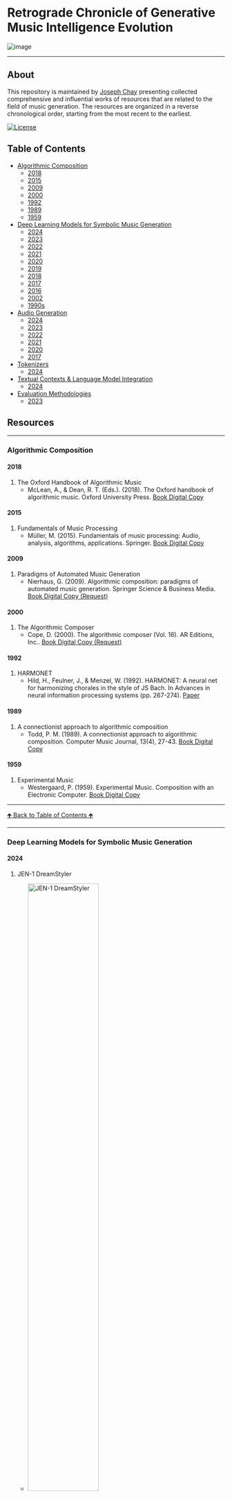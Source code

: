 # Retrograde Chronicle of Generative Music Intelligence Evolution

![image](images/logo.png)

---

## About

This repository is maintained by [Joseph Chay](https://github.com/josephchay) presenting collected comprehensive and
influential works of resources that are related to the field of music generation. 
The resources are organized in a reverse chronological order, starting from the most recent to the earliest.

[![License](https://img.shields.io/badge/license-MIT1.0-green)](./LICENSE)

## Table of Contents

  - [Algorithmic Composition](#algorithmic-composition)
     - [2018](#2018)
     - [2015](#2015)
     - [2009](#2009)
     - [2000](#2000)
     - [1992](#1992)
     - [1989](#1989)
     - [1959](#1959)
  - [Deep Learning Models for Symbolic Music Generation](#deep-learning-models-for-symbolic-music-generation)
    - [2024](#2024)
    - [2023](#2023)
    - [2022](#2022)
    - [2021](#2021)
    - [2020](#2020)
    - [2019](#2019)
    - [2018](#2018)
    - [2017](#2017)
    - [2016](#2016)
    - [2002](#2002)
    - [1990s](#1990s)
  - [Audio Generation](#audio-generation)
    - [2024](#2024-1)
    - [2023](#2023-1)
    - [2022](#2022-1)
    - [2021](#2021-1)
    - [2020](#2020-1)
    - [2017](#2017-1)
  - [Tokenizers](#tokenizers)
    - [2024](#2024-2)
  - [Textual Contexts & Language Model Integration](#textual-contexts--language-models-integration)
    - [2024](#2024-3)
  - [Evaluation Methodologies](#evaluation-methodologies)
    - [2023](#2023-2)

## Resources

---

### Algorithmic Composition

#### 2018

1. The Oxford Handbook of Algorithmic Music
   - McLean, A., & Dean, R. T. (Eds.). (2018). The Oxford handbook of algorithmic music. Oxford University Press.
   [Book Digital Copy](https://api.pageplace.de/preview/DT0400.9780190227005_A35478151/preview-9780190227005_A35478151.pdf)

#### 2015

1. Fundamentals of Music Processing
   - Müller, M. (2015). Fundamentals of music processing: Audio, analysis, algorithms, applications. Springer.
   [Book Digital Copy](https://link.springer.com/book/10.1007/978-3-319-21945-5)

#### 2009

1. Paradigms of Automated Music Generation
   - Nierhaus, G. (2009). Algorithmic composition: paradigms of automated music generation. Springer Science & Business Media.
   [Book Digital Copy (Request)](https://link.springer.com/book/10.1007/978-3-211-75540-2)

#### 2000

1. The Algorithmic Composer
   - Cope, D. (2000). The algorithmic composer (Vol. 16). AR Editions, Inc..
   [Book Digital Copy (Request)](https://www.researchgate.net/publication/209436329_The_Algorithmic_Composer)

#### 1992

1. HARMONET
   - Hild, H., Feulner, J., & Menzel, W. (1992). HARMONET: A neural net for harmonizing chorales in the style of JS Bach. 
   In Advances in neural information processing systems (pp. 267-274).
   [Paper](https://proceedings.neurips.cc/paper/1991/file/a7aeed74714116f3b292a982238f83d2-Paper.pdf)

#### 1989

1. A connectionist approach to algorithmic composition
   - Todd, P. M. (1989). A connectionist approach to algorithmic composition. Computer Music Journal, 13(4), 27-43.
   [Book Digital Copy](https://abcwest.sitehost.iu.edu/pmwiki/pdf/todd.compmusic.1989.pdf)

#### 1959

1. Experimental Music
   - Westergaard, P. (1959). Experimental Music. Composition with an Electronic Computer. 
   [Book Digital Copy](https://ia803209.us.archive.org/21/items/experimentalmusi00hill/experimentalmusi00hill.pdf)

---

[🡹 Back to Table of Contents 🡹](#table-of-contents)

---

### Deep Learning Models for Symbolic Music Generation

#### 2024

1. JEN-1 DreamStyler
    - <img src="images/JEN-1-DreamStyler.jpg" alt="JEN-1 DreamStyler" width="60%"/>
      <img src="images/JEN-1-DreamStyler-2.jpg" alt="JEN-1 DreamStyler" width="60%"/>
      <img src="images/JEN-1-DreamStyler-3.jpg" alt="JEN-1 DreamStyler" width="60%"/>

      Chen, B., Li, P., Yao, Y., & Wang, A. (2024, June 18). 
      JEN-1 DreamStyler: Customized Musical Concept Learning via Pivotal Parameters Tuning. arXiv.org. 
      [Paper](https://arxiv.org/abs/2406.12292) • [Samples](https://www.jenmusic.ai/research#DreamStyler)

2. Wang, Z., Min, L., & Xia, G. (2024, May 16). 
    Whole-Song Hierarchical Generation of Symbolic Music Using Cascaded Diffusion Models. arXiv.org. 
    [Paper](https://arxiv.org/abs/2405.09901) • [GitHub and Model](https://github.com/ZZWaang/whole-song-gen) •
    [Samples](https://wholesonggen.github.io/)

3. COMPOSERX
   - <img src="images/COMPOSERX.jpg" width="60%" alt="Image for Non-Differentiable Rule Guided Diffusion">
     
    Deng, Q., Yang, Q., Yuan, R., Huang, Y., Wang, Y., Liu, X., Tian, Z., Pan, J., ... (2024, April 28). 
    ComposerX: Multi-Agent Symbolic Music Composition with LLMs. arXiv.org. 
    [Paper](https://arxiv.org/abs/2404.18081)

4. Non-Differentiable Rule Guided Diffusion
   - <img src="images/Non-Differentiable-Rule-Guided-Diffusion.jpg" width="60%" alt="Image for Non-Differentiable Rule Guided Diffusion">
     
     Huang, Y., Ghatare, A., Liu, Y., Hu, Z., Zhang, Q., Sastry, C. S., Gururani, S., Oore, S., & Yue, Y. (2024, February 22). 
     Symbolic Music Generation with Non-Differentiable Rule Guided Diffusion. arXiv.org. 
     [Paper](https://arxiv.org/abs/2402.14285)

5. Surveys
   - Le, D., Bigo, L., Keller, M., & Herremans, D. (2024, February 27). 
   Natural Language Processing Methods for Symbolic Music Generation and Information Retrieval: a Survey. arXiv.org. 
   [Paper](https://arxiv.org/abs/2402.17467)

#### 2023

1. RL-Chord
   - Ji, S., Yang, X., Luo, J., & Li, J. (2023). RL-Chord: CLSTM-Based Melody Harmonization Using Deep Reinforcement Learning. 
   IEEE Transactions on Neural Networks and Learning Systems. 
   [Paper](https://ieeexplore.ieee.org/abstract/document/10063204)

2. FIGRARO
   - <img src="images/FIGARO-v3.jpg" width="60%" alt="Image for FIGARO">
     
     von Rütte, D., Biggio, L., Kilcher, Y., & Hoffman, T. (2022). FIGARO: Generating Symbolic Music with Fine-Grained Artistic Control. 
     Accepted ICLR 2023. [Paper](https://arxiv.org/pdf/2201.10936v3)

#### 2022

1. Museformer
   - Yu, B., Lu, P., Wang, R., Hu, W., Tan, X., Ye, W., ... & Liu, T. Y. (2022). 
   Museformer: Transformer with Fine-and Coarse-Grained Attention for Music Generation. NIPS 2022.
   [Paper](https://openreview.net/forum?id=GFiqdZOm-Ei) • [NIPS Presentation](https://nips.cc/virtual/2022/poster/54604)

2. Bar Transformer 
   - Qin, Y., Xie, H., Ding, S., Tan, B., Li, Y., Zhao, B., & Ye, M. (2022). 
   Bar transformer: a hierarchical model for learning long-term structure and generating impressive pop music. Applied Intelligence, 1-19.
   [Paper](https://link.springer.com/article/10.1007/s10489-022-04049-3)

3. Symphony Generation with Permutation Invariant Language Model
   - <img src="images/Symphony-Generation-with-Permutation-Invariant-Language-Model.jpg" width="60%" alt="Image for Symphony Generation with Permutation Invariant Language Model">
     
      Liu, J., Dong, Y., Cheng, Z., Zhang, X., Li, X., Yu, F., & Sun, M. (2022). 
      Symphony Generation with Permutation Invariant Language Model. 
      [Paper](https://arxiv.org/pdf/2205.05448) • [Code](https://github.com/symphonynet/SymphonyNet) •
      [Samples](https://symphonynet.github.io/)

4. Theme Transformer
   - <img src="images/Theme-Transformer.jpg" width="60%" alt="Image for Theme Transformer">
     
     Shih, Y. J., Wu, S. L., Zalkow, F., Muller, M., & Yang, Y. H. (2022). 
     Theme Transformer: Symbolic Music Generation with Theme-Conditioned Transformer. 
     IEEE Transactions on Multimedia. 
     [Paper](https://arxiv.org/abs/2111.04093) • [GitHub](https://github.com/atosystem/ThemeTransformer)

#### 2021

1. Compound Word Transformer 
   - Hsiao, W. Y., Liu, J. Y., Yeh, Y. C., & Yang, Y. H. (2021, May). Compound word transformer: 
   Learning to compose full-song music over dynamic directed hypergraphs. 
   In Proceedings of the AAAI Conference on Artificial Intelligence (Vol. 35, No. 1, pp. 178-186).
   [Paper](https://ojs.aaai.org/index.php/AAAI/article/view/16091) •
   [GitHub](https://github.com/YatingMusic/compound-word-transformer)

2. Melody Generation from Lyrics
    - <img src="images/Conditional-LSTM-GAN-for-Melody-Generation-from-Lyrics.jpg" width="60%" alt="Image for Conditional LSTM GAN for Melody Generation from Lyrics">
     
     Yu, Y., Srivastava, A., & Canales, S. (2021). Conditional lstm-gan for melody generation from lyrics. 
     ACM Transactions on Multimedia Computing, Communications, and Applications (TOMM), 17(1), 1-20.
     [Paper](https://dl.acm.org/doi/abs/10.1145/3424116)

3. Music Generation with Diffusion Models
   - <img src="images/Music-Generation-with-Diffusion-Models.jpg" width="60%" alt="Image for Music Generation with Diffusion Models">
     
     Mittal, G., Engel, J., Hawthorne, C., & Simon, I. (2021). 
     Symbolic music generation with diffusion models. arXiv preprint arXiv:2103.16091.
     [Paper](https://arxiv.org/abs/2103.16091) • [GitHub](https://github.com/magenta/symbolic-music-diffusion)

4. Reviews
   - Hernandez-Olivan, C., & Beltran, J. R. (2021). Music composition with deep learning: A review. 
   arXiv preprint arXiv:2108.12290.
   [Paper](https://arxiv.org/abs/2108.12290)

#### 2020

1. Pop Music Transformer
   - Huang, Y. S., & Yang, Y. H. (2020, October). Pop music transformer:
   Beat-based modeling and generation of expressive pop piano compositions. 
   In Proceedings of the 28th ACM International Conference on Multimedia (pp. 1180-1188).
   [Paper](https://dl.acm.org/doi/abs/10.1145/3394171.3413671) • [GitHub](https://github.com/YatingMusic/remi)

2. Controllable Polyphonic Music Generation
   - <img src="images/Controllable-Polyphonic-Music-Generation.jpg" width="60%" alt="Image for Controllable Polyphonic Music Generation">
     
     Wang, Z., Wang, D., Zhang, Y., & Xia, G. (2020). Learning interpretable representation for controllable polyphonic music generation. 
     arXiv preprint arXiv:2008.07122.
     [Paper](https://arxiv.org/abs/2008.07122) • [Web](https://program.ismir2020.net/poster_5-05.html) • [Video](https://www.youtube.com/watch?v=Sb6jXP_7dtE&t=28s&ab_channel=ISMIR2020)

3. Multitrack Music Generation
   - <img src="images/Multitrack-Music-Generation.jpg" width="60%" alt="Image for Multitrack Music Generation">

      Ens, J., & Pasquier, P. (2020). Mmm: Exploring conditional multi-track music generation with the transformer. 
      arXiv preprint arXiv:2008.06048.
      [Paper](https://arxiv.org/abs/2008.06048) • [Web](https://jeffreyjohnens.github.io/MMM/) • [Colab](https://colab.research.google.com/drive/1xGZW3GP24HUsxnbebqfy1iCyYySQ64Vs?usp=sharing) [Github (AI Guru)](https://github.com/AI-Guru/MMM-JSB)

4. Transformer-XL
   - <img src="images/Transformer-XL.jpg" width="60%" alt="Image for Transformer-XL">
     
     Wu, X., Wang, C., & Lei, Q. (2020). Transformer-XL Based Music Generation with Multiple Sequences of Time-valued Notes. 
     arXiv preprint arXiv:2007.07244.
     [Paper](https://arxiv.org/abs/2007.07244)

5. Transformer VAE
   - <img src="images/Transformer-VAE.jpg" width="60%" alt="Image for Transformer-VAE">
     
     Jiang, J., Xia, G. G., Carlton, D. B., Anderson, C. N., & Miyakawa, R. H. (2020, May). 
     Transformer vae: A hierarchical model for structure-aware and interpretable music representation learning. 
     In ICASSP 2020-2020 IEEE International Conference on Acoustics, Speech and Signal Processing (ICASSP) (pp. 516-520). IEEE.
     [Paper](https://ieeexplore.ieee.org/document/9054554)

6. Deep Learning Techniques for Music Generation 
   - Briot, J. P., Hadjeres, G., & Pachet, F. (2020). Deep learning techniques for music generation (pp. 1-249). Springer.
   [Book Digital Copy](https://www.researchgate.net/profile/Jean-Pierre-Briot/publication/333014972_Deep_Learning_Techniques_for_Music_Generation_-_A_Survey/links/61771cb6a767a03c14b4d6f0/Deep-Learning-Techniques-for-Music-Generation-A-Survey.pdf)

7. Reviews
   - Ji, S., Luo, J., & Yang, X. (2020). A Comprehensive Survey on Deep Music Generation: Multi-level Representations, Algorithms, Evaluations, and Future Directions. arXiv preprint arXiv:2011.06801.
   [Paper](https://arxiv.org/abs/2011.06801)

#### 2019

1. TonicNet
   - <img src="images/TonicNet.jpg" width="60%" alt="Image for TonicNet">
     
      Peracha, O. (2019). Improving polyphonic music models with feature-rich encoding. arXiv preprint arXiv:1911.11775.
      [Paper](https://arxiv.org/abs/1911.11775)

2. LakhNES
   - <img src="images/LakhNES.jpg" width="60%" alt="Image for LakhNES">

      Donahue, C., Mao, H. H., Li, Y. E., Cottrell, G. W., & McAuley, J. (2019). 
      LakhNES: Improving multi-instrumental music generation with cross-domain pre-training. arXiv preprint arXiv:1907.04868.
      [Paper](https://arxiv.org/abs/1907.04868)

3. R-Transformer
   - <img src="images/R-Transformer.jpg" width="60%" alt="Image for R-Transformer">
     
      Wang, Z., Ma, Y., Liu, Z., & Tang, J. (2019). R-transformer: Recurrent neural network enhanced transformer. 
      arXiv preprint arXiv:1907.05572.
      [Paper](https://arxiv.org/abs/1907.05572)

4. Maia Music Generator
   - <img src="images/Maia-Music-Generator.jpg" width="60%" alt="Image for Maia Music Generator">
     
      Maia Music Generator. (2019). Maia: A New Music Generator. 
      [Web](https://maia.music.blog/2019/05/13/maia-a-new-music-generator/)

5. Coconet: Counterpoint by Convolution
   - <img src="images/Coconet-Counterpoint-by-Convolution.jpg" width="60%" alt="Image for Coconet: Counterpoint by Convolution">
     
      Huang, C. Z. A., Cooijmans, T., Roberts, A., Courville, A., & Eck, D. (2019). Counterpoint by convolution. 
      arXiv preprint arXiv:1903.07227.
      [Paper](https://arxiv.org/abs/1903.07227) • [Web](https://coconets.github.io/)

6. Reviews
   - Briot, J. P., Hadjeres, G., & Pachet, F. D. (2017). Deep learning techniques for music generation--a survey. arXiv preprint arXiv:1709.01620.
   [Paper](https://arxiv.org/abs/1709.01620)

#### 2018

1. Music Transformer - Google Magenta
   - <img src="images/Music-Transformer-Google-Magenta.jpg" width="60%" alt="Image for Music Transformer - Google Magenta">
   - <img src="images/Music-Transformer-Google-Magenta-2.jpg" width="60%" alt="Image for Music Transformer - Google Magenta">
     
      Huang, C. Z. A., Vaswani, A., Uszkoreit, J., Shazeer, N., Simon, I., Hawthorne, et al. (2018). 
      Music transformer. arXiv preprint arXiv:1809.04281.
      [Web](https://magenta.tensorflow.org/music-transformer) • [Paper](https://arxiv.org/pdf/1809.04281.pdf)

2. Imposing Higher-Level Structure in Polyphonic Music
   - <img src="images/Higher-Level-Structure-in-Polyphonic-Music.jpg" width="60%" alt="Image for Imposing Higher-Level Structure in Polyphonic Music">
     
      Lattner, S., Grachten, M., & Widmer, G. (2018). Imposing higher-level structure in polyphonic music generation using convolutional restricted boltzmann machines and constraints. 
      Journal of Creative Music Systems, 2, 1-31.
      [Paper](https://arxiv.org/pdf/1612.04742.pdf)

3. MusicVAE - Google Magenta
   - <img src="images/MusicVAE-Google-Magenta.jpg" width="60%" alt="Image for MusicVAE - Google Magenta">
     
      Roberts, A., Engel, J., Raffel, C., Hawthorne, C., & Eck, D. (2018, July). 
      A hierarchical latent vector model for learning long-term structure in music. 
      In International Conference on Machine Learning (pp. 4364-4373). PMLR.
      [Code](https://github.com/tensorflow/magenta/tree/master/magenta/models/music_vae) • 
      [Google Colab](https://colab.research.google.com/notebooks/magenta/music_vae/music_vae.ipynb) • 
      [Explanation](https://medium.com/@musicvaeubcse/musicvae-understanding-of-the-googles-work-for-interpolating-two-music-sequences-621dcbfa307c)

#### 2017

1. MorpheuS
   - <img src="images/MorpheuS.jpg" width="60%" alt="Image for MorpheuS">
     
      Herremans, D., & Chew, E. (2017). MorpheuS: generating structured music with constrained patterns and tension. 
      IEEE Transactions on Affective Computing, 10(4), 510-523.
      [Paper](https://arxiv.org/pdf/1812.04832.pdf)

2. Polyphonic GAN
   - <img src="images/Polyphonic-GAN.jpg" width="60%" alt="Image for Polyphonic GAN">
   - <img src="images/Polyphonic-GAN-2.jpg" width="60%" alt="Image for Polyphonic GAN 2">
     
     Lee, S. G., Hwang, U., Min, S., & Yoon, S. (2017). Polyphonic music generation with sequence generative adversarial networks.
     arXiv preprint arXiv:1710.11418.
     [Paper](https://arxiv.org/abs/1710.11418)

3. Bachbot - Microsoft
   - <img src="images/BachbBot-Microsoft.jpg" width="60%" alt="Image for Bachbot - Microsoft">
     
     Liang, F. T., Gotham, M., Johnson, M., & Shotton, J. (2017, October). 
     Automatic Stylistic Composition of Bach Chorales with Deep LSTM. In ISMIR (pp. 449-456).
     [Paper](https://www.microsoft.com/en-us/research/publication/automatic-stylistic-composition-of-bach-chorales-with-deep-l

4. MuseGAN
   - <img src="images/MuseGAN.jpg" width="60%" alt="Image for MuseGAN">
    - <img src="images/MuseGAN-2.jpg" width="60%" alt="Image for MuseGAN 2">
    - <img src="images/MuseGAN-3.jpg" width="60%" alt="Image for MuseGAN 3">
     
     Dong, H. W., Hsiao, W. Y., Yang, L. C., & Yang, Y. H. (2018, April). 
     Musegan: Multi-track sequential generative adversarial networks for symbolic music generation and accompaniment. 
     In Proceedings of the AAAI Conference on Artificial Intelligence (Vol. 32, No. 1).
     [Web](https://salu133445.github.io/musegan/) • [Paper](https://arxiv.org/pdf/1709.06298.pdf) • [GitHub](

5. Composing Music with LSTM
   - <img src="images/Composing-Music-with-LSTM.jpg" width="60%" alt="Image for Composing Music with LSTM">
     
     Johnson, D. D. (2017, April). Generating polyphonic music using tied parallel networks. 
     In International conference on evolutionary and biologically inspired music and art (pp. 128-143). Springer, Cham.
     [Paper](https://link.springer.com/chapter/10.1007/978-3-319-54770-6_10)

6. ORGAN
   - <img src="images/ORGAN.jpg" width="60%" alt="Image for ORGAN">
     
     Guimaraes, G. L., Sanchez-Lengeling, B., Outeiral, C., Farias, P. L. C., & Aspuru-Guzik, A. (2017). 
     Objective-reinforced generative adversarial networks (ORGAN) for sequence generation models. 
     arXiv preprint arXiv:1705.10843.
     [Paper](https://arxiv.org/abs/1705.10843)

7. MidiNet
   - <img src="images/MidiNet.jpg" width="60%" alt="Image for MidiNet">
     
     Yang, L. C., Chou, S. Y., & Yang, Y. H. (2017). MidiNet: A convolutional generative adversarial network for symbolic-domain music generation. 
     arXiv preprint arXiv:1703.10847.
     [Paper](https://arxiv.org/abs/1703.10847)

#### 2016

1. DeepBack
    - <img src="images/DeepBach.jpg" width="60%" alt="Image for DeepBach">
     
      Hadjeres, G., Pachet, F., & Nielsen, F. (2017, July). Deepbach: a steerable model for bach chorales generation. 
      In International Conference on Machine Learning (pp. 1362-1371). PMLR.
      [Web](http://www.flow-machines.com/history/projects/deepbach-polyphonic-music-generation-bach-chorales/) 
      [Paper](https://arxiv.org/pdf/1612.01010.pdf) • [Code](https://github.com/Ghadjeres/DeepBach)

2. Fine-Tuning with RL
   - <img src="images/Fine-Tuning-with-RL.jpg" width="60%" alt="Image for Fine-Tuning with RL">
     
     Jaques, N., Gu, S., Turner, R. E., & Eck, D. (2016). Generating music by fine-tuning recurrent neural networks with reinforcement learning.
     [Paper](https://research.google/pubs/pub45871/)

3. C-RNN-GAN
   - <img src="images/C-RNN-GAN.jpg" width="60%" alt="Image for C-RNN-GAN">
     
     Mogren, O. (2016). C-RNN-GAN: Continuous recurrent neural networks with adversarial training. 
     arXiv preprint arXiv:1611.09904.
     [Paper](https://arxiv.org/abs/1611.09904)

4. SeqGAN
   - <img src="images/SeqGAN.jpg" width="60%" alt="Image for SeqGAN">
     
     Yu, L., Zhang, W., Wang, J., & Yu, Y. (2017, February). 
     Seqgan: Sequence generative adversarial nets with policy gradient. In Proceedings of the AAAI conference on artificial intelligence (Vol. 31, No. 1).
     [Paper](https://arxiv.org/abs/1609.05473)

#### 2002

1. Temporal Structure in Music
   - Eck, D., & Schmidhuber, J. (2002, September). Finding temporal structure in music: Blues improvisation with LSTM recurrent networks. 
   In Proceedings of the 12th IEEE workshop on neural networks for signal processing (pp. 747-756). IEEE.
   [Paper](https://ieeexplore.ieee.org/document/1030094)

#### 1990s

1. Neural Network Music Composition
   - Mozer, M. C. (1994). Neural network music composition by prediction: Exploring the benefits of psychoacoustic constraints and multi-scale processing. Connection Science, 6(2-3), 247-280.
   [Paper](https://www.tandfonline.com/doi/abs/10.1080/09540099408915726)

---

[🡹 Back to Table of Contents 🡹](#table-of-contents)

---

### Audio Generation

#### 2024
1. Long-Form Generation with Latent Diffusion
    - <img src="images/Long-Form-Generation-with-Latent-Diffusion.jpg" width="60%" alt="Image for Long-Form Generation with Latent Diffusion">
      <img src="images/Long-Form-Generation-with-Latent-Diffusion-2.jpg" width="60%" alt="Image for Long-Form Generation with Latent Diffusion">
    
      Evans, Z., Parker, J. D., Carr, C., Zukowski, Z., Taylor, J., & Pons, J. (2024, April 16). 
      Long-form music generation with latent diffusion. arXiv.org.
      [Paper](https://arxiv.org/abs/2404.10301) • [GitHub](https://github.com/Stability-AI/stable-audio-tools/) •
      [Samples](https://stability-ai.github.io/stable-audio-2-demo/) • [Dataset](https://www.kaggle.com/datasets/yamaerenay/spotify-tracks-dataset-19222021)

2. Tango 2
    - <img src="images/Tango-2.jpg" width="60%" alt="Image for Tango 2">
      <img src="images/Tango-2-2.jpg" width="60%" alt="Image for Tango 2">
   
      Majumder, N., Hung, C., Ghosal, D., Hsu, W., Mihalcea, R., & Poria, S. (2024, April 15). 
      Tango 2: Aligning Diffusion-based Text-to-Audio Generations through Direct Preference Optimization. arXiv.org. 
      [Paper](https://arxiv.org/abs/2404.09956)

3. MusicHiFi
   - Zhu, G., Caceres, J., Duan, Z., & Bryan, N. J. (2024, March 15). 
     MusicHiFi: Fast High-Fidelity Stereo Vocoding. arXiv.org. 
     [Paper](https://arxiv.org/abs/2403.10493) • [Samples](https://musichifi.github.io/web/) •
     [Video](https://www.youtube.com/watch?v=iytPC_6OsiQ&feature=youtu.be)

#### 2023

1. Amphion
    - <img src="images/Amphion.jpg" width="60%" alt="Image for Amphion">
      
      Zhang, X., Xue, L., Gu, Y., Wang, Y., Li, J., He, H., ... (2023, December 15). 
      Amphion: An Open-Source Audio, Music and Speech Generation Toolkit. arXiv.org.
      [Paper](https://arxiv.org/search/?query=music+generation&searchtype=all&abstracts=show&order=-announced_date_first&size=50&start=400) •
      [GitHub](https://github.com/open-mmlab/Amphion)

2. Mustango
   - <img src="images/Mustango.jpg" width="60%" alt="Image for Mustango">
     
     Melechovsky, J., Guo, Z., Ghosal, D., Majumder, N., Herremans, D., & Poria, S. (2023, November 14). 
     Mustango: Toward Controllable Text-to-Music Generation. arXiv.org.
      [Paper](https://arxiv.org/abs/2311.08355) • 
      [GitHub](https://github.com/AMAAI-Lab/mustango) • 
      [Demo & Dataset](https://huggingface.co/spaces/declare-lab/mustango)

3. Music ControlNet
   - <img src="images/Music-ControlNet.jpg" width="60%" alt="Image for Music ControlNet">
     
     Wu, S., Donahue, C., Watanabe, S., & Bryan, N. J. (2023, November 13). 
     Music ControlNet: Multiple Time-varying Controls for Music Generation. arXiv.org. 
     [Paper](https://arxiv.org/abs/2311.07069) • [Sample](https://musiccontrolnet.github.io/web/) • 
     [Video](https://www.youtube.com/watch?v=QVr-S-DyccU)

4. JEN-1 Composer
    - <img src="images/JEN-1-Composer.jpg" width="60%" alt="Image for JEN-1 Composer">
      
      Yao, Y., Li, P., Chen, B., & Wang, A. (2023, October 29). JEN-1 Composer: 
      A Unified Framework for High-Fidelity Multi-Track Music Generation. arXiv.org. 
      [Paper](https://arxiv.org/abs/2310.19180)

5. Music Understanding LLaMA

   - <img src="images/Music-Understanding-LLaMA.jpg" width="60%" alt="Image for Music Understanding LLaMA">
     <img src="images/Music-Understanding-LLaMA-2.jpg" width="60%" alt="Image for Music Understanding LLaMA 2">
     
     Liu, S., Hussain, A. S., Sun, C., & Shan, Y. (2023, August 22). 
     Music Understanding LLaMA: Advancing Text-to-Music Generation with Question Answering and Captioning. arXiv.org.
     [Paper](https://arxiv.org/abs/2308.11276)

6. AudioLDM2
   Liu, H., Yuan, Y., Liu, X., Mei, X., Kong, Q., Tian, Q., Wang, Y., Wang, W., Wang, Y., & Plumbley, M. D. (2023, August 10).
   AudioLDM 2: Learning Holistic Audio Generation with Self-supervised Pretraining. arXiv.org.
   [Paper](https://arxiv.org/abs/2308.05734) • 
   [Samples](https://audioldm.github.io/audioldm2/) • [GitHub](https://github.com/haoheliu/audioldm2)

7. JEN-1
   - <img src="images/JEN-1.jpg" width="60%" alt="Image for JEN-1">
      <img src="images/JEN-1-2.jpg" width="60%" alt="Image for JEN-1 2">
     
      Li, P., Chen, B., Yao, Y., Wang, Y., Wang, A., & Wang, A. (2023, August 9). 
      JEN-1: Text-Guided Universal Music Generation with Omnidirectional Diffusion Models. arXiv.org.
      [Paper](https://arxiv.org/abs/2308.04729) • [Samples](https://www.jenmusic.ai/research)

8. MusiCLDM
   - <img src="images/MusicLDM.jpg" width="60%" alt="Image for MusiCLDM">
     <img src="images/MusicLDM-2.jpg" width="60%" alt="Image for MusiCLDM 2">
      
     Chen, K., Wu, Y., Liu, H., Nezhurina, M., Berg-Kirkpatrick, T., & Dubnov, S. (2023, August 3). 
      MusicLDM: Enhancing Novelty in Text-to-Music Generation Using Beat-Synchronous Mixup Strategies. arXiv.org. 
      [Paper](https://arxiv.org/abs/2308.01546)

9. High-Fidelity Multi-Band Diffusion
   - <img src="images/High-Fidelity-Multi-Band-Diffusion.jpg" width="60%" alt="Image for High-Fidelity Multi-Band Diffusion">
     
     Roman, R. S., Adi, Y., Deleforge, A., Serizel, R., Synnaeve, G., & Défossez, A. (2023, August 2). 
     From Discrete Tokens to High-Fidelity Audio Using Multi-Band Diffusion. arXiv.org. 
     [Paper](https://arxiv.org/abs/2308.02560)

10. VALL-E-X
    - <img src="images/VALL-E-X.jpg" width="60%" alt="Image for VALL-E-X">
     
      Zhang, Z., Zhou, L., Wang, C., Chen, S., Wu, Y., Liu, S., ... & Wei, F. (2023). 
      Speak Foreign Languages with Your Own Voice: Cross-Lingual Neural Codec Language Modeling. arXiv preprint arXiv:2303.03926.
      [Paper](https://arxiv.org/abs/2303.03926)

11. ERNIE-Music
    - <img src="images/ERNIE-Music.jpg" width="60%" alt="Image for ERNIE-Music">
     
      Zhu, P., Pang, C., Wang, S., Chai, Y., Sun, Y., Tian, H., & Wu, H. (2023). 
      ERNIE-Music: Text-to-Waveform Music Generation with Diffusion Models. arXiv preprint arXiv:2302.04456.
      [Paper](https://arxiv.org/abs/2302.04456)

12. Multi-Source Diffusion Models
    - <img src="images/Multi-Source-Diffusion-Models.jpg" width="60%" alt="Image for Multi-Source Diffusion Models">
     
      Mariani, G., Tallini, I., Postolache, E., Mancusi, M., Cosmo, L., & Rodolà, E. (2023). 
      Multi-Source Diffusion Models for Simultaneous Music Generation and Separation. arXiv preprint arXiv:2302.02257.
      [Paper](https://arxiv.org/abs/2302.02257) • [Samples](https://gladia-research-group.github.io/multi-source-diffusion-models/)

13. SingSong
    - <img src="images/SingSong.jpg" width="60%" alt="Image for SingSong">

       Donahue, C., Caillon, A., Roberts, A., Manilow, E., Esling, P., Agostinelli, A., ... & Engel, J. (2023). 
       SingSong: Generating musical accompaniments from singing. arXiv preprint arXiv:2301.12662.
       [Paper](https://arxiv.org/abs/2301.12662) • [Samples](https://storage.googleapis.com/sing-song/index.html)

14. AudioLDM
    - <img src="images/AudioLDM.jpg" width="60%" alt="Image for AudioLDM">

       Liu, H., Chen, Z., Yuan, Y., Mei, X., Liu, X., Mandic, D., ... & Plumbley, M. D. (2023). 
       AudioLDM: Text-to-Audio Generation with Latent Diffusion Models. arXiv preprint arXiv:2301.12503.
       [Paper](https://arxiv.org/abs/2301.12503) • [Samples](https://audioldm.github.io/) • 
      [GitHub](https://github.com/haoheliu/AudioLDM)

15. Mousai
    - <img src="images/Mousai.jpg" width="60%" alt="Image for Mousai">
      <img src="images/Mousai-2.jpg" width="60%" alt="Image for Mousai">
      <img src="images/Mousai-3.jpg" width="60%" alt="Image for Mousai">
      <img src="images/Mousai-4.jpg" width="60%" alt="Image for Mousai">
   
      Schneider, F., Jin, Z., & Schölkopf, B. (2023). Mo\^ usai: Text-to-Music Generation with Long-Context Latent Diffusion. 
      arXiv preprint arXiv:2301.11757.
      [Paper](https://arxiv.org/abs/2301.11757)

16. Make-An-Audio
    - <img src="images/Make-An-Audio.jpg" width="60%" alt="Image for Make-An-Audio">
     
      Huang, R., Huang, J., Yang, D., Ren, Y., Liu, L., Li, M., ... & Zhao, Z. (2023). 
      Make-An-Audio: Text-To-Audio Generation with Prompt-Enhanced Diffusion Models. arXiv preprint arXiv:2301.12661.
      [Paper](https://arxiv.org/abs/2301.12661) • [Samples](https://text-to-audio.github.io/)

17. Noise2Music
    - <img src="images/Noise2Music.jpg" width="60%" alt="Image for Noise2Music">

      Huang, Q., Park, D. S., Wang, T., Denk, T. I., Ly, A., Chen, N., ... & Han, W. (2023). 
      Noise2Music: Text-conditioned Music Generation with Diffusion Models. arXiv preprint arXiv:2302.03917.
      [Paper](https://arxiv.org/abs/2302.03917) • [Samples](https://google-research.github.io/noise2music/)

18. Msanii
    - <img src="images/Msanii.jpg" width="60%" alt="Image for Msanii">

      Maina, K. (2023). Msanii: High Fidelity Music Synthesis on a Shoestring Budget. arXiv preprint arXiv:2301.06468.
      [Paper](https://arxiv.org/abs/2301.06468)

19. MusicLM
    - <img src="images/MusicLM.jpg" width="60%" alt="Image for MusicLM">
     
      Agostinelli, A., Denk, T. I., Borsos, Z., Engel, J., Verzetti, M., Caillon, A., ... & Frank, C. (2023). 
      Musiclm: Generating music from text. arXiv preprint arXiv:2301.11325.
      [Paper](https://arxiv.org/abs/2301.11325) • [Samples](https://google-research.github.io/seanet/musiclm/examples/) 
      [Dataset](https://www.kaggle.com/datasets/googleai/musiccaps)

#### 2022

1. Musika
   - <img src="images/MUSIKA.jpg" width="60%" alt="Image for Musika">
     <img src="images/MUSIKA-2.jpg" width="60%" alt="Image for Musika 2">

      Pasini, M., & Schlüter, J. (2022). Musika! Fast Infinite Waveform Music Generation. arXiv preprint arXiv:2208.08706.
      [Paper](https://arxiv.org/abs/2208.08706)

2. AudioLM
    - <img src="images/AudioLM.jpg" width="60%" alt="Image for AudioLM">

      Borsos, Z., Marinier, R., Vincent, D., Kharitonov, E., Pietquin, O., Sharifi, M., ... & Zeghidour, N. (2022). 
      Audiolm: a language modeling approach to audio generation. arXiv preprint arXiv:2209.03143.
      [Paper](https://arxiv.org/abs/2209.03143) • [Samples](https://google-research.github.io/seanet/audiolm/examples/)

#### 2021

1. RAVE
    - <img src="images/RAVE.jpg" width="60%" alt="Image for RAVE">
      
      Caillon, A., & Esling, P. (2021). RAVE: A variational autoencoder for fast and high-quality neural audio synthesis. 
      arXiv preprint arXiv:2111.05011.
      [Paper](https://arxiv.org/abs/2111.05011) • [GitHub](https://github.com/acids-ircam/RAVE)

#### 2020

1. Jukebox - OpenAI
   - <img src="images/Jukebox-OpenAI.jpg" width="60%" alt="Image for Jukebox - OpenAI">

      [Web](https://openai.com/blog/jukebox/) • [Paper](https://arxiv.org/abs/2005.00341) • 
      [GitHub](https://github.com/openai/jukebox/)

#### 2017

1. MuseNet - OpenAI
   - [Web](https://openai.com/blog/musenet/)

---

[🡹 Back to Table of Contents 🡹](#table-of-contents)

---

### Tokenizers

#### 2024

1. WavTokenizer
    - Ji, S., Jiang, Z., Wang, W., Chen, Y., Fang, M., Zuo, J., Yang, Q., ... (2024, August 29). 
    WavTokenizer: an Efficient Acoustic Discrete Codec Tokenizer for Audio Language Modeling. arXiv.org. 
    [Paper](https://arxiv.org/abs/2408.16532) • [GitHub](https://github.com/jishengpeng/WavTokenizer)

2. FluxMusic
   - <img src="images/FluxMusic.jpg" width="60%" alt="Image for SongComposer">

     Fei, Z., Fan, M., Yu, C., & Huang, J. (2024, September 1). 
     FLUX that Plays Music. arXiv.org. 
     [Paper](https://arxiv.org/abs/2409.00587) • [GitHub](https://github.com/feizc/FluxMusic)

---

### Textual Contexts / Language Models Integration

#### 2024

1. SongCompoer
   - <img src="images/SongComposer.jpg" width="60%" alt="Image for SongComposer">

   Ding, S., Liu, Z., Dong, X., Zhang, P., Qian, R., He, C., Lin, D., & Wang, J. (2024, February 27). 
   SongComposer: A Large Language Model for Lyric and Melody Composition in Song Generation. arXiv.org. 
   [Paper](https://arxiv.org/abs/2402.17645)

2. ChatMusician
    - <img src="images/ChatMusician.jpg" width="60%" alt="Image for ChatMusician">
      <img src="images/ChatMusician-2.jpg" width="60%" alt="Image for ChatMusician 2">
    
      Yuan, R., Lin, H., Wang, Y., Tian, Z., Wu, S., Shen, T., Zhang, G., Wu, Y., Liu, C., Zhou, Z., ... (2024, February 25). 
      ChatMusician: Understanding and Generating Music Intrinsically with LLM. arXiv.org. 
      [Paper](https://arxiv.org/abs/2402.16153)

3. MusicAgent - Microsoft
   - <img src="images/MusicAgent-Microsoft.jpg" width="60%" alt="Image for MusicAgent - Microsoft">
     <img src="images/MusicAgent-Microsoft-2.jpg" width="60%" alt="Image for MusicAgent - Microsoft 2">
     <img src="images/MusicAgent-Microsoft-3.jpg" width="60%" alt="Image for MusicAgent - Microsoft 3">
     <img src="images/MusicAgent-Microsoft-4.jpg" width="60%" alt="Image for MusicAgent - Microsoft 4">

     Yu, D., Song, K., Lu, P., He, T., Tan, X., Ye, W., Zhang, S., & Bian, J. (2023, October 18). 
     MusicAgent: An AI Agent for Music Understanding and Generation with Large Language Models. arXiv.org. 
     [Paper](https://arxiv.org/abs/2310.11954)

4. MusiLingo
    - <img src="images/MusiLingo.jpg " width="60%" alt="Image for MusiLingo">

      Deng, Z., Ma, Y., Liu, Y., Guo, R., Zhang, G., Chen, W., Huang, W., & Benetos, E. (2023, September 15). 
      MusiLingo: Bridging Music and Text with Pre-trained Language Models for Music Captioning and Query Response. arXiv.org. 
      [Paper](https://arxiv.org/abs/2309.08730) • [GitHub](https://github.com/zihaod/MusiLingo) • 
      [Dataset](https://huggingface.co/datasets/m-a-p/Music-Instruct/tree/main) 

---

[🡹 Back to Table of Contents 🡹](#table-of-contents)

---

### Evaluation Methodologies

#### 2023

1. Metrics
   - Gui, A., Gamper, H., Braun, S., & Emmanouilidou, D. (2023, November 2). 
   Adapting Frechet Audio Distance for Generative Music Evaluation. arXiv.org. 
   [Paper](https://arxiv.org/abs/2311.01616)

2. Surveys
   - <img src="images/Comprehensive-Survey-for-Evaluation-Methdologies.jpg" width="60%" alt="Image for Comprehensive Survey for Evaluation Methodologies">
     
     Xiong, Z., Wang, W., Yu, J., Lin, Y., & Wang, Z. (2023, August 26). 
     A Comprehensive Survey for Evaluation Methodologies of AI-Generated Music. arXiv.org. 
     [Paper](https://arxiv.org/abs/2308.13736)

---

[🡹 Back to Table of Contents 🡹](#table-of-contents)

## Attributions

1. Hernandez-Olivan, C., & Beltran, J. R. (2021, August 27). Music Composition with Deep Learning: A Review. arXiv.org. 
    [Paper](https://arxiv.org/pdf/2108.12290)

## Contribution

If you find any missing resources or would like to contribute to this repository, please feel free to open an issue or a pull request.
